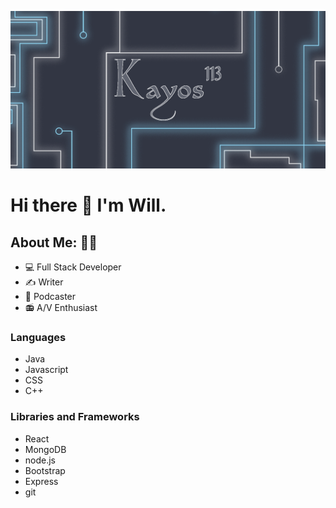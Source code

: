 ![](https://github.com/Kayos113/Kayos113/blob/main/assets/GithubBanner.png?raw=true)

# Hi there 👋 I'm Will.

## About Me: 👨‍💻

- 💻 Full Stack Developer
- ✍ Writer
- ‍🎤 Podcaster
- 📻 A/V Enthusiast

### Languages
- Java
- Javascript
- CSS
- C++

### Libraries and Frameworks
- React
- MongoDB
- node.js
- Bootstrap
- Express
- git

